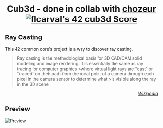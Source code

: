 # <p align="center">Cub3d - done in collab with [chozeur](https://github.com/chozeur) [![flcarval's 42 cub3d Score](https://badge42.vercel.app/api/v2/cl1lmiew3000609l599o75f45/project/2748071)](https://github.com/JaeSeoKim/badge42)</p>

## Ray Casting
This 42 common core's project is a way to discover ray casting. 
>Ray casting is the methodological basis for 3D CAD/CAM solid modeling and image rendering. It is essentially the same as ray tracing for computer graphics >where virtual light rays are "cast" or "traced" on their path from the focal point of a camera through each pixel in the camera sensor to determine what >is visible along the ray in the 3D scene.

*<p align=right><a href="https://en.wikipedia.org/wiki/Ray_casting">Wikipedia</a></p>*

## Preview

![Preview](/preview.gif)

